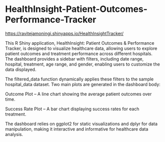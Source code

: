 # HealthInsight-Patient-Outcomes-Performance-Tracker

https://ravitejamoningi.shinyapps.io/HealthInsightTracker/  

This R Shiny application, HealthInsight: Patient Outcomes & Performance Tracker, is designed to visualize healthcare data, allowing users to explore patient outcomes and treatment performance across different hospitals. The dashboard provides a sidebar with filters, including date range, hospital, treatment, age range, and gender, enabling users to customize the data displayed.

The filtered_data function dynamically applies these filters to the sample hospital_data dataset. Two main plots are generated in the dashboard body:

Outcome Plot – A line chart showing the average patient outcomes over time.

Success Rate Plot – A bar chart displaying success rates for each treatment.

The dashboard relies on ggplot2 for static visualizations and dplyr for data manipulation, making it interactive and informative for healthcare data analysis.
